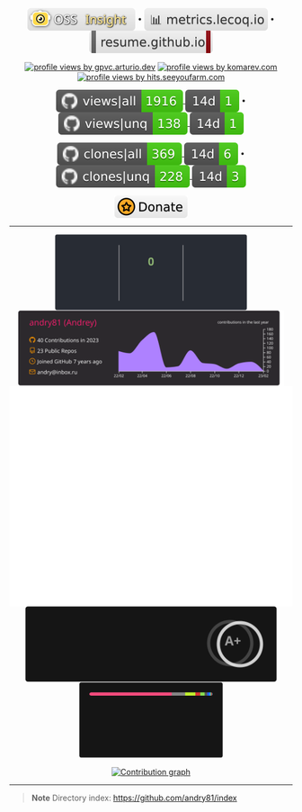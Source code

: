 <!--
**andry81/andry81** is a ✨ _special_ ✨ repository because its `README.md` (this file) appears on your GitHub profile.

Here are some ideas to get you started:

- 🔭 I’m currently working on ...
- 🌱 I’m currently learning ...
- 👯 I’m looking to collaborate on ...
- 🤔 I’m looking for help with ...
- 💬 Ask me about ...
- 📫 How to reach me: ...
- 😄 Pronouns: ...
- ⚡ Fun fact: ...
-->

<p align="center">
  <a href="https://ossinsight.io/analyze/andry81">
    <img src="https://github.com/andry81-cache/gh-content-static-cache/raw/master/common/badges/stats/ossinsight--io.svg" valign="middle" alt="ossinsight.io"></a>
• <a href="https://metrics.lecoq.io/about/andry81">
    <img src="https://github.com/andry81-cache/gh-content-static-cache/raw/master/common/badges/stats/metrics--lecoq--io.svg" valign="middle" alt="metrics.lecoq.io"></a>
• <a href="https://resume.github.io/?andry81">
    <img src="https://github.com/andry81-cache/gh-content-static-cache/raw/master/common/badges/stats/resume--github--io.svg" valign="middle" alt="resume.github.io"></a>
</p>

<p align="center">
<!-- -->
  <a href="https://github.com/arturssmirnovs/github-profile-views-counter"><img src="https://gpvc.arturio.dev/andry81" valign="middle" alt="profile views by gpvc.arturio.dev" /></a>
  <a href="https://github.com/antonkomarev/github-profile-views-counter"><img src="https://komarev.com/ghpvc/?username=andry81" valign="middle" alt="profile views by komarev.com" /></a>
  <a href="https://github.com/gjbae1212/hit-counter">
    <img src="https://hits.seeyoufarm.com/api/count/incr/badge.svg?url=https%3A%2F%2Fgithub.com%2Fandry81&count_bg=%2379C83D&title_bg=%23555555&icon=&icon_color=%23E7E7E7&title=hits&edge_flat=false" valign="middle" alt="profile views by hits.seeyoufarm.com" /></a>
<!-- -- >
• <a href="https://wakatime.com/@77c61a49-38df-412b-aa80-3ab075bfe7e1"><img src="https://wakatime.com/badge/user/77c61a49-38df-412b-aa80-3ab075bfe7e1.svg" valign="middle" alt="total code activity" /></a>
<!-- -->
</p>

<p align="center">
  <a href="https://github.com/andry81/andry81--gh-stats/commits/master/traffic/views">
    <img src="https://github.com/andry81-cache/andry81--gh-content-cache/raw/master/repo/andry81/andry81/badges/traffic/views/all.svg" valign="middle" alt="GitHub views|any|total" />
    <img src="https://github.com/andry81-cache/andry81--gh-content-cache/raw/master/repo/andry81/andry81/badges/traffic/views/all-14d.svg" valign="middle" alt="GitHub views|any|14d" /></a>
• <a href="https://github.com/andry81/andry81--gh-stats/commits/master/traffic/views">
    <img src="https://github.com/andry81-cache/andry81--gh-content-cache/raw/master/repo/andry81/andry81/badges/traffic/views/unq.svg" valign="middle" alt="GitHub views|unique per day|total" />
    <img src="https://github.com/andry81-cache/andry81--gh-content-cache/raw/master/repo/andry81/andry81/badges/traffic/views/unq-14d.svg" valign="middle" alt="GitHub views|unique per day|14d" /></a>
</p>

<p align="center">
  <a href="https://github.com/andry81/andry81--gh-stats/commits/master/traffic/clones">
    <img src="https://github.com/andry81-cache/andry81--gh-content-cache/raw/master/repo/andry81/andry81/badges/traffic/clones/all.svg" valign="middle" alt="GitHub clones|any|total" />
    <img src="https://github.com/andry81-cache/andry81--gh-content-cache/raw/master/repo/andry81/andry81/badges/traffic/clones/all-14d.svg" valign="middle" alt="GitHub clones|any|14d" /></a>
• <a href="https://github.com/andry81/andry81--gh-stats/commits/master/traffic/clones">
    <img src="https://github.com/andry81-cache/andry81--gh-content-cache/raw/master/repo/andry81/andry81/badges/traffic/clones/unq.svg" valign="middle" alt="GitHub clones|unique per day|total" />
    <img src="https://github.com/andry81-cache/andry81--gh-content-cache/raw/master/repo/andry81/andry81/badges/traffic/clones/unq-14d.svg" valign="middle" alt="GitHub clones|unique per day|14d" /></a>
</p>

<p align="center">
  <a href="https://github.com/andry81/donate"><img src="https://github.com/andry81-cache/gh-content-static-cache/raw/master/common/badges/donate/donate.svg" valign="middle" alt="donate" /></a>
</p>

---

<p align="center">
  <a href="https://github.com/DenverCoder1/github-readme-streak-stats">
    <img src="https://github.com/andry81-cache/andry81--gh-content-cache/raw/master/repo/andry81/andry81/stickers/readme-stats/streak-stats-herokuapp.svg" height="135px" valign="middle" alt="Streak stats (DenverCoder1)" /></a><br />
  <a href="https://github.com/vn7n24fzkq/github-profile-summary-cards">
    <img src="https://github.com/andry81-cache/andry81--gh-content-cache/raw/master/repo/andry81/andry81/stickers/readme-stats/profile-summary-card-vercel.svg" height="135px" valign="middle" alt="GitHub summary (vn7n24fzkq)" /></a><br />
  <a href="https://github.com/lowlighter/metrics">
    <img src="https://github.com/andry81-cache/andry81--gh-content-cache/raw/master/repo/andry81/andry81/stickers/readme-stats/metrics-lecoq.svg" valign="middle" alt="GitHub Metrics (lowlighter)" /></a><br />
  <a href="https://github.com/anuraghazra/github-readme-stats">
    <img src="https://github.com/andry81-cache/andry81--gh-content-cache/raw/master/repo/andry81/andry81/stickers/readme-stats/readme-stats-vercel.svg" height="135px" valign="middle" alt="GitHub metrics (anuraghazra)" /></a>
  <a href="https://github.com/anuraghazra/github-readme-stats">
    <img src="https://github.com/andry81-cache/andry81--gh-content-cache/raw/master/repo/andry81/andry81/stickers/readme-stats/readme-stats-vercel--top-langs.svg" height="135px" valign="middle" alt="Top langs (anuraghazra)" /></a>
  <!-- -- >
  <a href="https://wakatime.com/@77c61a49-38df-412b-aa80-3ab075bfe7e1""><img src="https://github-readme-stats.vercel.app/api/wakatime?username=77c61a49-38df-412b-aa80-3ab075bfe7e1&layout=compact&theme=prussian&langs_count=10&count_private=true&include_all_commits=true" valign="middle" alt="Wakatime stats" /></a>
  <!-- -->
</p>

<p align="center">
  <!-- https://github.com/Ashutosh00710/github-readme-activity-graph#deploy-on-your-own-heroku-instance -->
  <a href="https://github.com/Ashutosh00710/github-readme-activity-graph">
    <img src="https://github.com/andry81-cache/andry81--gh-content-cache/raw/master/repo/andry81/andry81/stickers/readme-stats/activity-graph-herokuapp.svg" width="600px" valign="middle" alt="Contribution graph" /></a>
</p>

---

> **Note** Directory index: https://github.com/andry81/index
